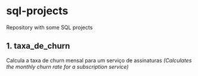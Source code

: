 # sql-projects
Repository with some SQL projects

## 1. taxa_de_churn
Calcula a taxa de churn mensal para um serviço de assinaturas *(Calculates the monthly churn rate for a subscription service)*
